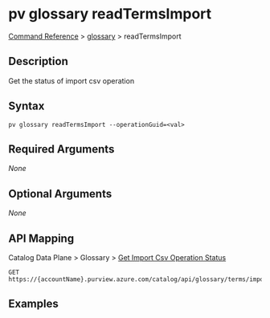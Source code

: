 # pv glossary readTermsImport
[Command Reference](../../../README.md#command-reference) > [glossary](./main.md) > readTermsImport

## Description
Get the status of import csv operation

## Syntax
```
pv glossary readTermsImport --operationGuid=<val>
```

## Required Arguments
*None*

## Optional Arguments
*None*

## API Mapping
Catalog Data Plane > Glossary > [Get Import Csv Operation Status](https://docs.microsoft.com/en-us/rest/api/purview/catalogdataplane/glossary/get-import-csv-operation-status)
```
GET https://{accountName}.purview.azure.com/catalog/api/glossary/terms/import/{operationGuid}
```

## Examples
```powershell

```